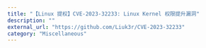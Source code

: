 ```yaml
---
title: "【Linux 提权】CVE-2023-32233: Linux Kernel 权限提升漏洞"
description: ""
external_url: "https://github.com/Liuk3r/CVE-2023-32233"
category: "Miscellaneous"
---
```

